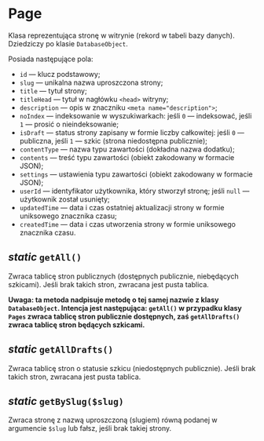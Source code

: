 Page
===

Klasa reprezentująca stronę w witrynie (rekord w tabeli bazy danych). Dziedziczy po klasie `DatabaseObject`.

Posiada następujące pola:

- `id` — klucz podstawowy;
- `slug` — unikalna nazwa uproszczona strony;
- `title` — tytuł strony;
- `titleHead` — tytuł w nagłówku `<head>` witryny;
- `description` — opis w znaczniku `<meta name="description">`;
- `noIndex` — indeksowanie w wyszukiwarkach: jeśli `0` — indeksować, jeśli `1` — prosić o nieindeksowanie;
- `isDraft` — status strony zapisany w formie liczby całkowitej: jeśli `0` — publiczna, jeśli `1` — szkic (strona niedostępna publicznie);
- `contentType` — nazwa typu zawartości (dokładna nazwa dodatku);
- `contents` — treść typu zawartości (obiekt zakodowany w formacie JSON);
- `settings` — ustawienia typu zawartości (obiekt zakodowany w formacie JSON);
- `userId` — identyfikator użytkownika, który stworzył stronę; jeśli `null` — użytkownik został usunięty;
- `updatedTime` — data i czas ostatniej aktualizacji strony w formie uniksowego znacznika czasu;
- `createdTime` — data i czas utworzenia strony w formie uniksowego znacznika czasu.

## *static* `getAll()`

Zwraca tablicę stron publicznych (dostępnych publicznie, niebędących szkicami). Jeśli brak takich stron, zwracana jest pusta tablica.

**Uwaga: ta metoda nadpisuje metodę o tej samej nazwie z klasy `DatabaseObject`. Intencja jest następująca: `getAll()` w przypadku klasy `Pages` zwraca tablicę stron publicznie dostępnych, zaś `getAllDrafts()` zwraca tablicę stron będących szkicami.**

## *static* `getAllDrafts()`

Zwraca tablicę stron o statusie szkicu (niedostępnych publicznie). Jeśli brak takich stron, zwracana jest pusta tablica.

## *static* `getBySlug($slug)`

Zwraca stronę z nazwą uproszczoną (slugiem) równą podanej w argumencie `$slug` lub fałsz, jeśli brak takiej strony.
